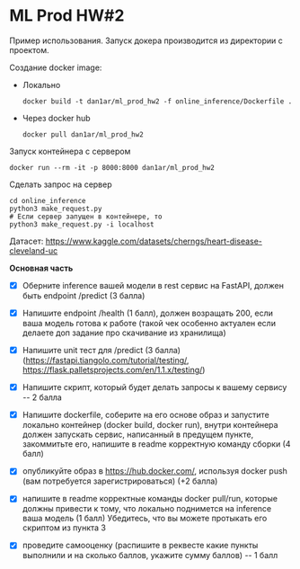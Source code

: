 # ML Prod HW#2

Пример использования. Запуск докера производится из директории с проектом.  

Создание docker image:
- Локально
    ~~~
    docker build -t dan1ar/ml_prod_hw2 -f online_inference/Dockerfile .
    ~~~

- Через docker hub
    ~~~
    docker pull dan1ar/ml_prod_hw2
    ~~~

Запуск контейнера с сервером
~~~
docker run --rm -it -p 8000:8000 dan1ar/ml_prod_hw2
~~~

Сделать запрос на сервер
~~~
cd online_inference
python3 make_request.py
# Если сервер запущен в контейнере, то
python3 make_request.py -i localhost
~~~

Датасет: https://www.kaggle.com/datasets/cherngs/heart-disease-cleveland-uc

**Основная часть**

- [x] Оберните inference вашей модели в rest сервис на FastAPI, должен быть endpoint /predict (3 балла)
- [x] Напишите endpoint /health (1 балл), должен возращать 200, если ваша модель готова к работе (такой чек особенно актуален если делаете доп задание про скачивание из хранилища) 
- [x] Напишите unit тест для /predict  (3 балла) (https://fastapi.tiangolo.com/tutorial/testing/, https://flask.palletsprojects.com/en/1.1.x/testing/)

- [x] Напишите скрипт, который будет делать запросы к вашему сервису -- 2 балла

- [x] Напишите dockerfile, соберите на его основе образ и запустите локально контейнер (docker build, docker run), внутри контейнера должен запускать сервис, написанный в предущем пункте, закоммитьте его, напишите в readme корректную команду сборки (4 балл)

- [x] опубликуйте образ в https://hub.docker.com/, используя docker push (вам потребуется зарегистрироваться) (+2 балла)

- [x] напишите в readme корректные команды docker pull/run, которые должны привести к тому, что локально поднимется на inference ваша модель (1 балл)
   Убедитесь, что вы можете протыкать его скриптом из пункта 3

- [x] проведите самооценку (распишите в реквесте какие пункты выполнили и на сколько баллов, укажите сумму баллов) -- 1 балл

